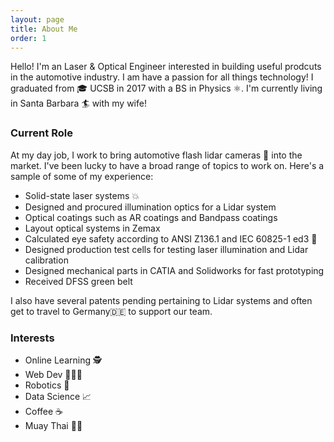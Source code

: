 ```yaml
---
layout: page
title: About Me
order: 1
---
```



Hello! I'm an Laser & Optical Engineer interested in building useful prodcuts in the automotive industry. I am have a passion for all things technology! I graduated from 🎓 UCSB in 2017 with a BS in Physics ⚛️. I'm currently living in Santa Barbara 🏄 with my wife!

<!--more-->

### Current Role
At my day job, I work to bring automotive flash lidar cameras 📸 into the market. I've been lucky to have a broad range of topics to work on. Here's a sample of some of my experience:

* Solid-state laser systems 💥
* Designed and procured illumination optics for a Lidar system
* Optical coatings such as AR coatings and Bandpass coatings
* Layout optical systems in Zemax
* Calculated eye safety according to ANSI Z136.1 and IEC 60825-1 ed3 🚨
* Designed production test cells for testing laser illumination and Lidar calibration
* Designed mechanical parts in CATIA and Solidworks for fast prototyping
* Received DFSS green belt

I also have several patents pending pertaining to Lidar systems and often get to travel to Germany🇩🇪 to support our team. 

### Interests
* Online Learning 🕵
* Web Dev 👨🏼‍💻
* Robotics 🤖
* Data Science 📈
* Coffee ☕️
* Muay Thai 👊🏼


